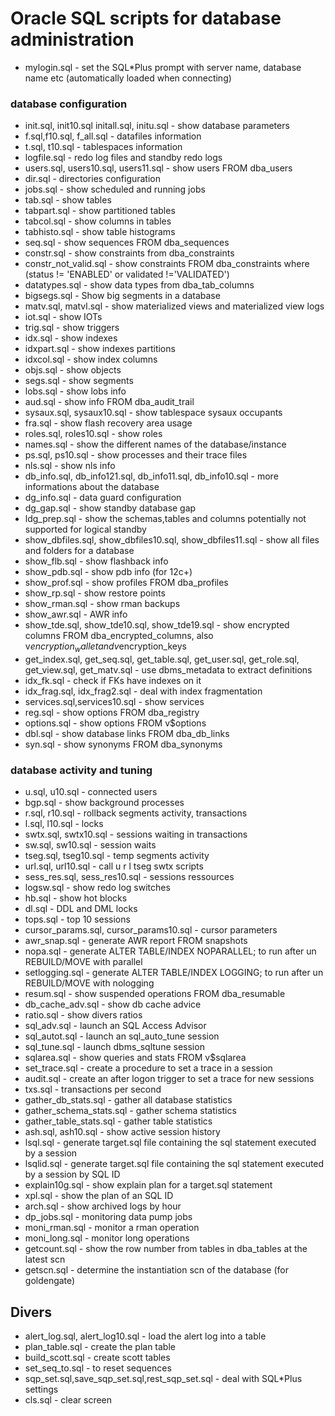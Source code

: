 # Oracle SQL scripts for database administration

- mylogin.sql - set the SQL*Plus prompt with server name, database name etc (automatically loaded when connecting)

### database configuration
- init.sql, init10.sql initall.sql, initu.sql - show database parameters
- f.sql,f10.sql, f_all.sql - datafiles information
- t.sql, t10.sql - tablespaces information
- logfile.sql - redo log files and standby redo logs
- users.sql, users10.sql, users11.sql - show users FROM dba_users
- dir.sql - directories configuration
- jobs.sql - show scheduled and running jobs
- tab.sql - show tables 
- tabpart.sql - show partitioned tables 
- tabcol.sql - show columns in tables
- tabhisto.sql - show table histograms
- seq.sql - show sequences FROM dba_sequences
- constr.sql - show constraints from dba_constraints
- constr_not_valid.sql - show constraints FROM dba_constraints where (status != 'ENABLED' or validated !='VALIDATED')
- datatypes.sql - show data types from dba_tab_columns
- bigsegs.sql - Show big segments in a database
- matv.sql, matvl.sql - show materialized views and materialized view logs
- iot.sql - show IOTs
- trig.sql - show triggers
- idx.sql - show indexes
- idxpart.sql - show indexes partitions
- idxcol.sql - show index columns
- objs.sql - show objects
- segs.sql - show segments
- lobs.sql - show lobs info
- aud.sql - show info FROM dba_audit_trail
- sysaux.sql, sysaux10.sql - show tablespace sysaux occupants
- fra.sql - show flash recovery area usage
- roles.sql, roles10.sql - show roles
- names.sql - show the different names of the database/instance
- ps.sql, ps10.sql - show processes and their trace files
- nls.sql - show nls info
- db_info.sql, db_info121.sql, db_info11.sql, db_info10.sql - more informations about the database
- dg_info.sql - data guard configuration
- dg_gap.sql - show standby database gap
- ldg_prep.sql - show the schemas,tables and columns potentially not supported for logical standby
- show_dbfiles.sql, show_dbfiles10.sql, show_dbfiles11.sql - show all files and folders for a database
- show_flb.sql - show flashback info
- show_pdb.sql - show pdb info (for 12c+)
- show_prof.sql - show profiles FROM dba_profiles
- show_rp.sql - show restore points
- show_rman.sql - show rman backups
- show_awr.sql - AWR info
- show_tde.sql, show_tde10.sql, show_tde19.sql - show encrypted columns FROM dba_encrypted_columns, also v$encryption_wallet and v$encryption_keys
- get_index.sql, get_seq.sql, get_table.sql, get_user.sql, get_role.sql, get_view.sql, get_matv.sql - use dbms_metadata to extract definitions
- idx_fk.sql - check if FKs have indexes on it
- idx_frag.sql, idx_frag2.sql - deal with index fragmentation
- services.sql,services10.sql - show services
- reg.sql - show options FROM dba_registry
- options.sql - show options FROM v$options
- dbl.sql - show database links FROM dba_db_links
- syn.sql - show synonyms FROM dba_synonyms

### database activity and tuning
- u.sql, u10.sql - connected users
- bgp.sql - show background processes
- r.sql, r10.sql - rollback segments activity, transactions
- l.sql, l10.sql - locks
- swtx.sql, swtx10.sql - sessions waiting in transactions
- sw.sql, sw10.sql - session waits
- tseg.sql, tseg10.sql - temp segments activity
- url.sql, url10.sql - call u r l tseg swtx scripts
- sess_res.sql, sess_res10.sql - sessions ressources
- logsw.sql - show redo log switches
- hb.sql - show hot blocks
- dl.sql - DDL and DML locks
- tops.sql - top 10 sessions
- cursor_params.sql, cursor_params10.sql - cursor parameters
- awr_snap.sql - generate AWR report FROM snapshots
- nopa.sql - generate ALTER TABLE/INDEX NOPARALLEL; to run after un REBUILD/MOVE with parallel
- setlogging.sql - generate ALTER TABLE/INDEX LOGGING; to run after un REBUILD/MOVE with nologging
- resum.sql - show suspended operations FROM dba_resumable
- db_cache_adv.sql  - show db cache advice
- ratio.sql - show divers ratios
- sql_adv.sql - launch an SQL Access Advisor
- sql_autot.sql - launch an sql_auto_tune session
- sql_tune.sql - launch dbms_sqltune session
- sqlarea.sql - show queries and stats FROM v$sqlarea
- set_trace.sql - create a procedure to set a trace in a session
- audit.sql - create an after logon trigger to set a trace for new sessions
- txs.sql - transactions per second
- gather_db_stats.sql - gather all database statistics
- gather_schema_stats.sql - gather schema statistics
- gather_table_stats.sql - gather table statistics
- ash.sql, ash10.sql - show active session history
- lsql.sql - generate target.sql file containing the sql statement executed by a session
- lsqlid.sql - generate target.sql file containing the sql statement executed by a session by SQL ID
- explain10g.sql - show explain plan for a target.sql statement
- xpl.sql - show the plan of an SQL ID
- arch.sql - show archived logs by hour
- dp_jobs.sql - monitoring data pump jobs
- moni_rman.sql - monitor a rman operation
- moni_long.sql - monitor long operations
- getcount.sql - show the row number from tables in dba_tables at the latest scn
- getscn.sql - determine the instantiation scn of the database (for goldengate)

## Divers
- alert_log.sql, alert_log10.sql - load the alert log into a table
- plan_table.sql - create the plan table
- build_scott.sql - create scott tables
- set_seq_to.sql - to reset sequences
- sqp_set.sql,save_sqp_set.sql,rest_sqp_set.sql - deal with SQL*Plus settings
- cls.sql - clear screen
